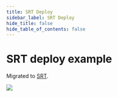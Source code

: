 ```yaml
---
title: SRT Deploy
sidebar_label: SRT Deploy
hide_title: false
hide_table_of_contents: false
---
```


# SRT deploy example

Migrated to [SRT](./srt.md).

![](https://ossrs.net/gif/v1/sls.gif?site=ossrs.io&path=/lts/doc/en/v6/sample-srt)



